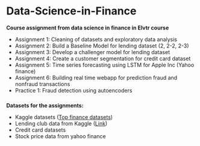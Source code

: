 # Data-Science-in-Finance
**Course assignment from data science in finance in Elvtr course**

- Assignment 1: Cleaning of datasets and exploratory data analysis
- Assignment 2: Build a Baseline Model for lending dataset (2, 2-2, 2-3)
- Assignment 3: Develop a challenger model for lending dataset
- Assignment 4: Create a customer segmentation for credit card dataset
- Assignment 5: Time series forecasting using LSTM for Apple Inc (Yahoo finance)
- Assignment 6: Building real time webapp for prediction fraud and nonfraud transactions
- Practice 1: Fraud detection using autoencoders

### 

**Datasets for the assignments:**
- Kaggle datasets ([Top finance datasets](https://www.kaggle.com/discussions/general/447646))
- Lending club data from Kaggle
([Link](https://www.kaggle.com/code/faressayah/lending-club-loan-defaulters-prediction#%E2%9C%94%EF%B8%8F-Artificial-Neural-Networks-(ANNs)))
- Credit card datasets
- Stock price data from yahoo finance
